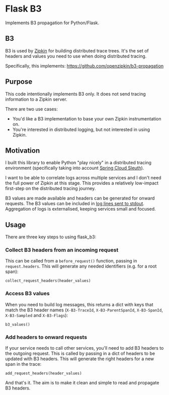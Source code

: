 # Flask B3

Implements B3 propagation for Python/Flask.

## B3

B3 is used by [Zipkin](http://zipkin.io/) for building distributed trace trees.
It's the set of headers and values you need to use when doing distributed tracing.

Specifically, this implements: https://github.com/openzipkin/b3-propagation

## Purpose

This code intentionally implements B3 only. 
It does not send tracing information to a Zipkin server.

There are two use cases:

 * You'd like a B3 implementation to base your own Zipkin instrumentation on.
 * You're interested in distributed logging, but not interested in using Zipkin.

## Motivation

I built this library to enable Python "play nicely" in a distributed tracing environment 
(specifically taking into account [Spring Cloud Sleuth](https://cloud.spring.io/spring-cloud-sleuth/)).

I want to be able to correlate logs across multiple services and
I don't need the full power of Zipkin at this stage.
This provides a relatively low-impact first-step on the distributed tracing journey.

B3 values are made available and headers can be generated for onward requests.
The B3 values can be included in [log lines sent to stdout](https://12factor.net/logs).
Aggregation of logs is externalised, keeping services small and focused.

## Usage

There are three key steps to using flask_b3:

### Collect B3 headers from an incoming request

This can be called from a `before_request()` function, passing in `request.headers`.
This will generate any needed identifiers (e.g. for a root span):

    collect_request_headers(header_values)

### Access B3 values 

When you need to build log messages, 
this returns a dict with keys that match the B3 header names 
(`X-B3-TraceId`, `X-B3-ParentSpanId`, `X-B3-SpanId`, `X-B3-Sampled` and `X-B3-Flags`): 

    b3_values()

### Add headers to onward requests

If your service needs to call other services, 
you'll need to add B3 headers to the outgoing request.
This is called by passing in a dict of headers to be updated with B3 headers.
This will generate the right headers for a new span in the trace:

    add_request_headers(header_values)

And that's it. The aim is to make it clean and simple to read and propagate B3 headers.

